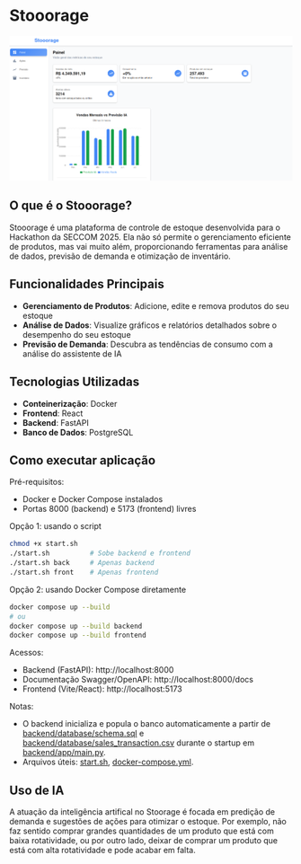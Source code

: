# Stooorage

![alt text](image.png)

## O que é o Stooorage?

Stooorage é uma plataforma de controle de estoque desenvolvida para o Hackathon da SECCOM 2025. Ela não só permite o gerenciamento eficiente de produtos, mas vai muito além, proporcionando ferramentas para análise de dados, previsão de demanda e otimização de inventário.

## Funcionalidades Principais

- **Gerenciamento de Produtos**: Adicione, edite e remova produtos do seu estoque
- **Análise de Dados**: Visualize gráficos e relatórios detalhados sobre o desempenho do seu estoque
- **Previsão de Demanda**: Descubra as tendências de consumo com a análise do assistente de IA

## Tecnologias Utilizadas

- **Conteinerização**: Docker
- **Frontend**: React
- **Backend**: FastAPI
- **Banco de Dados**: PostgreSQL

## Como executar aplicação
Pré-requisitos:
- Docker e Docker Compose instalados
- Portas 8000 (backend) e 5173 (frontend) livres

Opção 1: usando o script
```sh
chmod +x start.sh
./start.sh          # Sobe backend e frontend
./start.sh back     # Apenas backend
./start.sh front    # Apenas frontend
```

Opção 2: usando Docker Compose diretamente
```sh
docker compose up --build
# ou
docker compose up --build backend
docker compose up --build frontend
```

Acessos:
- Backend (FastAPI): http://localhost:8000
- Documentação Swagger/OpenAPI: http://localhost:8000/docs
- Frontend (Vite/React): http://localhost:5173


Notas:
- O backend inicializa e popula o banco automaticamente a partir de [backend/database/schema.sql](backend/database/schema.sql) e [backend/database/sales_transaction.csv](backend/database/sales_transaction.csv) durante o startup em [backend/app/main.py](backend/app/main.py).
- Arquivos úteis: [start.sh](start.sh), [docker-compose.yml](docker-compose.yml).


## Uso de IA

A atuação da inteligência artifical no Stoorage é focada em predição de demanda e sugestões de ações para otimizar o estoque. Por exemplo, não faz sentido comprar grandes quantidades de um produto que está com baixa rotatividade, ou por outro lado, deixar de comprar um produto que está com alta rotatividade e pode acabar em falta.